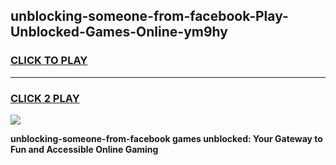 
## unblocking-someone-from-facebook-Play-Unblocked-Games-Online-ym9hy
<h3>
<a href="https://premium76.site?title=unblocking-someone-from-facebook&ref=25A">CLICK TO PLAY</a></h3>
<hr>

<h3>
<a href="https://premium76.site?title=unblocking-someone-from-facebook&ref=25A">CLICK 2 PLAY</a>
  
</h3>

<a href="https://premium76.site?title=unblocking-someone-from-facebook&ref=25A"><img src="https://clearcache.store/games.png"></a>


**unblocking-someone-from-facebook games unblocked: Your Gateway to Fun and Accessible Online Gaming**
